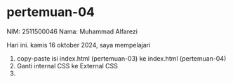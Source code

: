 # pertemuan-04

 NIM: 2511500046
 Nama: Muhammad Alfarezi

 Hari ini. kamis 16 oktober 2024, saya mempelajari
 <ol>
 <li> copy-paste isi index.html (pertemuan-03) ke index.html (pertemuan-04) </li>
 <li> Ganti internal CSS ke External CSS <li>
 <ol>